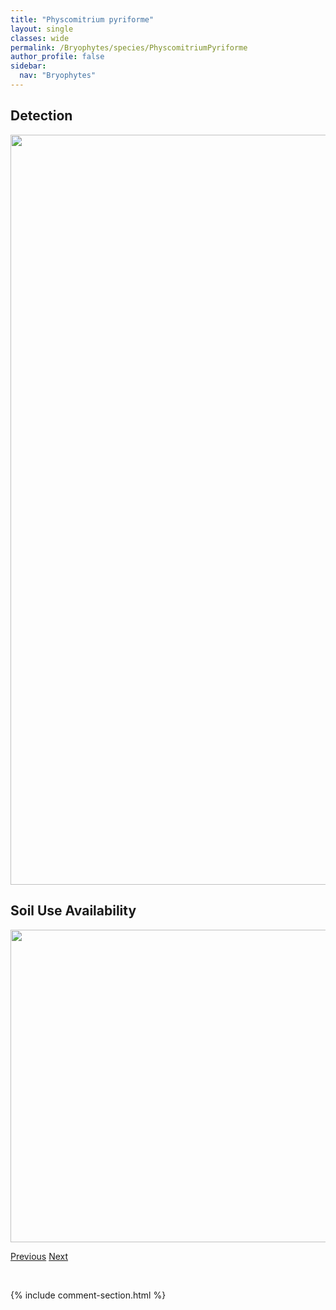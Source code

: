 ```yaml
---
title: "Physcomitrium pyriforme"
layout: single
classes: wide
permalink: /Bryophytes/species/PhyscomitriumPyriforme
author_profile: false
sidebar:
  nav: "Bryophytes"
---
```


<h2>Detection</h2>

<a href="https://drive.google.com/uc?export=view&id=17I2fNOPnVpAfYp5i69Sjr1D_VsrmjmWE">
<img src="https://drive.google.com/uc?export=view&id=17I2fNOPnVpAfYp5i69Sjr1D_VsrmjmWE" height = "1200" width = "800">
</a>


<h2>Soil Use Availability</h2>

<a href="https://drive.google.com/uc?export=view&id=1Gnc5fToxlHcM41p0NMuz3-qYLjhqyMnL">
<img src="https://drive.google.com/uc?export=view&id=1Gnc5fToxlHcM41p0NMuz3-qYLjhqyMnL" height = "500" width = "1000">
</a>


<a href="/DevelopmentWebsite/Bryophytes/species/PhyscomitriumHookeri" class="pagination--pager" title="Physcomitrium hookeri">Previous</a> <a href="/DevelopmentWebsite/Bryophytes/species/PlagiomniumRostratum" class="pagination--pager" title="Plagiomnium rostratum">Next</a>

<p>&nbsp;</p>

{% include comment-section.html %}
